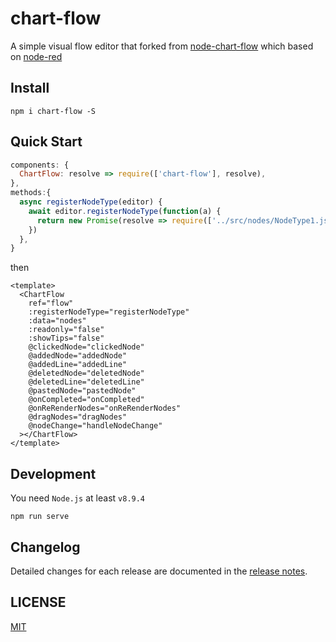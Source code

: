 # chart-flow
A simple visual flow editor that forked from [node-chart-flow](https://github.com/hong-boy/node-chart-flow) which based on [node-red](https://github.com/node-red/node-red)

## Install

```shell
npm i chart-flow -S
```

## Quick Start
```javascript
components: {
  ChartFlow: resolve => require(['chart-flow'], resolve),
},
methods:{
  async registerNodeType(editor) {
    await editor.registerNodeType(function(a) {
      return new Promise(resolve => require(['../src/nodes/NodeType1.js'], resolve))
    })
  },
}
```
then
```vue
<template>
  <ChartFlow
    ref="flow"
    :registerNodeType="registerNodeType"
    :data="nodes"
    :readonly="false"
    :showTips="false"
    @clickedNode="clickedNode"
    @addedNode="addedNode"
    @addedLine="addedLine"
    @deletedNode="deletedNode"
    @deletedLine="deletedLine"
    @pastedNode="pastedNode"
    @onCompleted="onCompleted"
    @onReRenderNodes="onReRenderNodes"
    @dragNodes="dragNodes"
    @nodeChange="handleNodeChange"
  ></ChartFlow>
</template>
```

## Development
You need `Node.js` at least `v8.9.4`

```shell
npm run serve
```

## Changelog
Detailed changes for each release are documented in the [release notes](CHANGELOG).

## LICENSE
[MIT](LICENSE)
